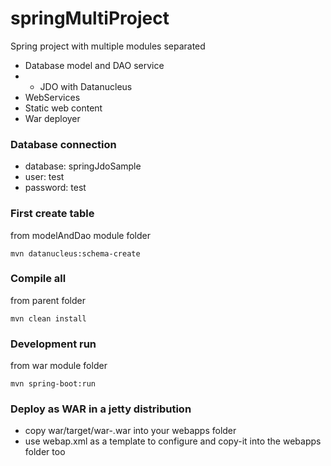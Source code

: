 # springMultiProject
Spring project with multiple modules separated
* Database model and DAO service
* * JDO with Datanucleus
* WebServices
* Static web content
* War deployer

### Database connection
* database: springJdoSample
* user: test
* password: test

### First create table
from modelAndDao module folder
```
mvn datanucleus:schema-create
```

### Compile all
from parent folder
```
mvn clean install
```

### Development run
from war module folder
```
mvn spring-boot:run
```

### Deploy as WAR in a jetty distribution
* copy war/target/war-<version>.war into your webapps folder
* use webap.xml as a template to configure and copy-it into the webapps folder too
